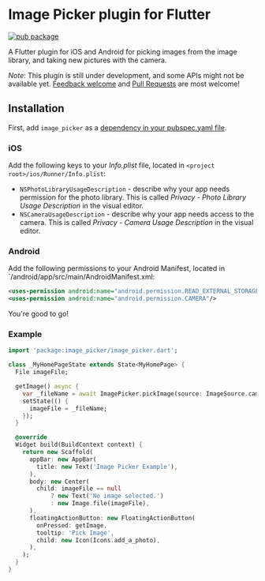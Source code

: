 # Image Picker plugin for Flutter

[![pub package](https://img.shields.io/pub/v/image_picker.svg)](https://pub.dartlang.org/packages/image_picker)

A Flutter plugin for iOS and Android for picking images from the image library,
and taking new pictures with the camera.

*Note*: This plugin is still under development, and some APIs might not be available yet. [Feedback welcome](https://github.com/flutter/flutter/issues) and [Pull Requests](https://github.com/flutter/plugins/pulls) are most welcome!

## Installation

First, add `image_picker` as a [dependency in your pubspec.yaml file](https://flutter.io/platform-plugins/).

### iOS

Add the following keys to your _Info.plist_ file, located in `<project root>/ios/Runner/Info.plist`:

* `NSPhotoLibraryUsageDescription` - describe why your app needs permission for the photo library. This is called _Privacy - Photo Library Usage Description_ in the visual editor.
* `NSCameraUsageDescription` - describe why your app needs access to the camera. This is called _Privacy - Camera Usage Description_ in the visual editor.

### Android

Add the following permissions to your Android Manifest, located in `<project root>/android/app/src/main/AndroidManifest.xml:

```xml
<uses-permission android:name="android.permission.READ_EXTERNAL_STORAGE"/>
<uses-permission android:name="android.permission.CAMERA"/>
```

You're good to go!

### Example

``` dart
import 'package:image_picker/image_picker.dart';

class _MyHomePageState extends State<MyHomePage> {
  File imageFile;

  getImage() async {
    var _fileName = await ImagePicker.pickImage(source: ImageSource.camera);
    setState(() {
      imageFile = _fileName;
    });
  }

  @override
  Widget build(BuildContext context) {
    return new Scaffold(
      appBar: new AppBar(
        title: new Text('Image Picker Example'),
      ),
      body: new Center(
        child: imageFile == null
            ? new Text('No image selected.')
            : new Image.file(imageFile),
      ),
      floatingActionButton: new FloatingActionButton(
        onPressed: getImage,
        tooltip: 'Pick Image',
        child: new Icon(Icons.add_a_photo),
      ),
    );
  }
}
```
